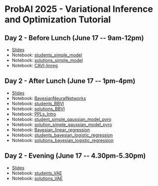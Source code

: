 # ProbAI 2025 - Variational Inference and Optimization Tutorial 


## Day 2 - Before Lunch (June 17 -- 9am-12pm)
* [Slides](https://github.com/PGM-Lab/2025-ProbAI/raw/main/BeforeLunch/probAI-day2_before_lunch.pdf)
* Notebook: [students_simple_model](https://colab.research.google.com/github/PGM-Lab/2025-ProbAI/blob/main/BeforeLunch/notebooks/students_simple_model.ipynb)
* Notebook: [solutions_simple_model](https://colab.research.google.com/github/PGM-Lab/2025-ProbAI/blob/main/BeforeLunch/notebooks/solution_simple_model.ipynb)
* Notebook: [CAVI-linreg](https://colab.research.google.com/github/PGM-Lab/2025-ProbAI/blob/main/BeforeLunch/notebooks/CAVI-linreg.ipynb)


## Day 2 - After Lunch (June 17 -- 1pm-4pm)
* [Slides](https://github.com/PGM-Lab/2025-ProbAI/raw/main/AfterLunch/probAI-day2_after_lunch.pdf)
* Notebook: [BayesianNeuralNetworks](https://colab.research.google.com/github/PGM-Lab/2025-ProbAI/blob/main/AfterLunch/notebooks/BayesianNeuralNetworks.ipynb)
* Notebook: [students_BBVI](https://colab.research.google.com/github/PGM-Lab/2025-ProbAI/blob/main/AfterLunch/notebooks/students_BBVI.ipynb)
* Notebook: [solutions_BBVI](https://colab.research.google.com/github/PGM-Lab/2025-ProbAI/blob/main/AfterLunch/notebooks/solutions_BBVI.ipynb)
* Notebook: [PPLs_Intro](https://colab.research.google.com/github/PGM-Lab/2025-ProbAI/blob/main/AfterLunch/notebooks/PPLs_Intro.ipynb)
* Notebook: [student_simple_gaussian_model_pyro](https://colab.research.google.com/github/PGM-Lab/2025-ProbAI/blob/main/AfterLunch/notebooks/student_simple_gaussian_model_pyro.ipynb)
* Notebook: [solution_simple_gaussian_model_pyro](https://colab.research.google.com/github/PGM-Lab/2025-ProbAI/blob/main/AfterLunch/notebooks/solution_simple_gaussian_model_pyro.ipynb)
* Notebook: [Bayesian_linear_regression](https://colab.research.google.com/github/PGM-Lab/2025-ProbAI/blob/main/AfterLunch/notebooks/bayesian_linear_regression.ipynb)
* Notebook: [students_bayesian_logistic_regression](https://colab.research.google.com/github/PGM-Lab/2025-ProbAI/blob/main/AfterLunch/notebooks/students_bayesian_logistic_regression.ipynb)
* Notebook: [solutions_bayesian_logistic_regression](https://colab.research.google.com/github/PGM-Lab/2025-ProbAI/blob/main/AfterLunch/notebooks/solutions_bayesian_logistic_regression.ipynb)


## Day 2 - Evening (June 17 -- 4.30pm-5.30pm)
* [Slides](https://github.com/PGM-Lab/2025-ProbAI/raw/main/Evening/probAI-day2_evening.pdf)
* Notebook: [students_VAE](https://colab.research.google.com/github/PGM-Lab/2025-ProbAI/blob/main/Evening/notebooks/students_VAE.ipynb)
* Notebook: [solutions_VAE](https://colab.research.google.com/github/PGM-Lab/2025-ProbAI/blob/main/Evening/notebooks/solutions_VAE.ipynb)
